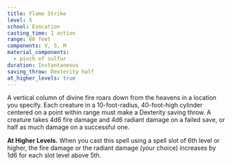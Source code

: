 ```yaml
---
title: Flame Strike
level: 5
school: Evocation
casting_time: 1 action
range: 60 feet
components: V, S, M
material_components:
  - pinch of sulfur
duration: Instantaneous
saving_throw: Dexterity half
at_higher_levels: true
---
```


A vertical column of divine fire roars down from the heavens in a location you specify. Each creature in a 10-foot-radius, 40-foot-high cylinder centered on a point within range must make a Dexterity saving throw. A creature takes 4d6 fire damage and 4d6 radiant damage on a failed save, or half as much damage on a successful one.

**At Higher Levels.** When you cast this spell using a spell slot of 6th level or higher, the fire damage or the radiant damage (your choice) increases by 1d6 for each slot level above 5th.
